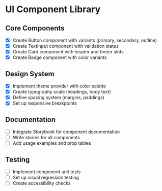 # UI Component Library

## Core Components
- [x] Create Button component with variants (primary, secondary, outline)
- [x] Create TextInput component with validation states
- [x] Create Card component with header and footer slots
- [x] Create Badge component with color variants

## Design System
- [x] Implement theme provider with color palette
- [x] Create typography scale (headings, body text)
- [x] Define spacing system (margins, paddings)
- [x] Set up responsive breakpoints

## Documentation
- [ ] Integrate Storybook for component documentation
- [ ] Write stories for all components
- [ ] Add usage examples and prop tables

## Testing
- [ ] Implement component unit tests
- [ ] Set up visual regression testing
- [ ] Create accessibility checks